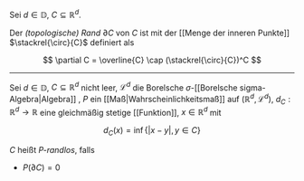 Sei $d \in \mathbb{D}$, $C \subseteq \mathbb{R}^d$.

Der *(topologische) Rand* $\partial C$ von $C$ ist mit der [[Menge der inneren Punkte]] $\stackrel{\circ}{C}$ definiert als

$$
	\partial C = \overline{C} \cap (\stackrel{\circ}{C})^C
$$

---

Sei $d \in \mathbb{D}$, $C \subseteq \mathbb{R}^d$ nicht leer, $\mathcal{L}^d$ die Borelsche $\sigma$-[[Borelsche sigma-Algebra|Algebra]] , $P$ ein [[Maß|Wahrscheinlichkeitsmaß]] auf $(\mathbb{R}^d, \mathcal{L}^d)$, $d_C : \mathbb{R}^d \to \mathbb{R}$ eine gleichmäßig stetige [[Funktion]], $x  \in \mathbb{R}^d$ mit

$$
	d_C(x) = \inf \{ |x - y|, y \in C \}
$$

$C$ heißt *$P$-randlos*, falls
- $P(\partial C) = 0$
